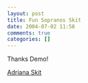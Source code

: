 ```yaml
---
layout: post
title: Fun Sopranos Skit
date: 2004-07-02 11:58
comments: true
categories: []
---
```

Thanks Demo!

<a href="http://www.spoil-sports.com/Adriana.htm">Adriana Skit</a>
